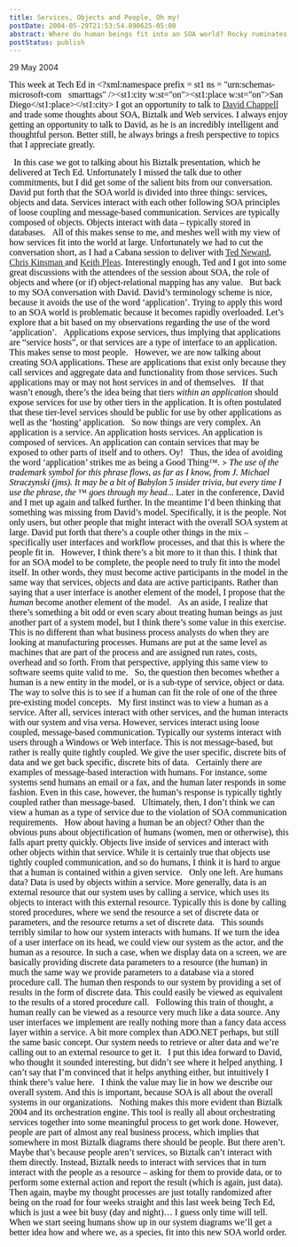 ```yaml
---
title: Services, Objects and People, Oh my!
postDate: 2004-05-29T21:53:54.890625-05:00
abstract: Where do human beings fit into an SOA world? Rocky ruminates on this topic through a Tech Ed induced haze.
postStatus: publish
---
```

29 May 2004

<font face="Times New Roman" color="#000000" size="3">This week at Tech Ed in <?xml:namespace prefix = st1 ns = "urn:schemas-microsoft-com:office:smarttags" /><st1:city w:st="on"><st1:place w:st="on">San Diego</st1:place></st1:city> I got an opportunity to talk to <a href="http://www.chappellassoc.com/">David Chappell </a>and trade some thoughts about SOA, Biztalk and Web services. I always enjoy getting an opportunity to talk to David, as he is an incredibly intelligent and thoughtful person. Better still, he always brings a fresh perspective to topics that I appreciate greatly.</font>

<?xml:namespace prefix = o ns = "urn:schemas-microsoft-com:office:office" /><o:p><font face="Times New Roman" color="#000000" size="3">&nbsp;</font></o:p>

<font face="Times New Roman" color="#000000" size="3">In this case we got to talking about his Biztalk presentation, which he delivered at Tech Ed. Unfortunately I missed the talk due to other commitments, but I did get some of the salient bits from our conversation.</font>

<o:p><font face="Times New Roman" color="#000000" size="3">&nbsp;</font></o:p>

<font face="Times New Roman" color="#000000" size="3">David put forth that the SOA world is divided into three things: services, objects and data. Services interact with each other following SOA principles of loose coupling and message-based communication. Services are typically composed of objects. Objects interact with data &#8211; typically stored in databases.</font>

<o:p><font face="Times New Roman" color="#000000" size="3">&nbsp;</font></o:p>

<font face="Times New Roman" color="#000000" size="3">All of this makes sense to me, and meshes well with my view of how services fit into the world at large. Unfortunately we had to cut the conversation short, as I had a Cabana session to deliver with <a href="http://www.neward.net/ted/weblog/index.jsp">Ted Neward</a>, <a href="http://www.vergentsoftware.com/blogs/ckinsman/default.aspx">Chris Kinsman </a>and <a href="http://weblogs.asp.net/kpleas/">Keith Pleas</a>. Interestingly enough, Ted and I got into some great discussions with the attendees of the session about SOA, the role of objects and where (or if) object-relational mapping has any value.</font>

<o:p><font face="Times New Roman" color="#000000" size="3">&nbsp;</font></o:p>

<font face="Times New Roman" color="#000000" size="3">But back to my SOA conversation with David. David&#8217;s terminology scheme is nice, because it avoids the use of the word &#8216;application&#8217;. Trying to apply this word to an SOA world is problematic because it becomes rapidly overloaded. Let&#8217;s explore that a bit based on my observations regarding the use of the word &#8216;application&#8217;.</font>

<o:p><font face="Times New Roman" color="#000000" size="3">&nbsp;</font></o:p>

<font face="Times New Roman" color="#000000" size="3">Applications expose services, thus implying that applications are &#8220;service hosts&#8221;, or that services are a type of interface to an application. This makes sense to most people.</font>

<o:p><font face="Times New Roman" color="#000000" size="3">&nbsp;</font></o:p>

<font face="Times New Roman" color="#000000" size="3">However, we are now talking about creating SOA applications. These are applications that exist only because they call services and aggregate data and functionality from those services. Such applications may or may not host services in and of themselves.</font>

<o:p><font face="Times New Roman" color="#000000" size="3">&nbsp;</font></o:p>

<font face="Times New Roman" color="#000000" size="3">If that wasn&#8217;t enough, there&#8217;s the idea being that tiers <i style="mso-bidi-font-style: normal">within an application</i> should expose services for use by other tiers in the application. It is often postulated that these tier-level services should be public for use by other applications as well as the &#8216;hosting&#8217; application.</font>

<o:p><font face="Times New Roman" color="#000000" size="3">&nbsp;</font></o:p>

<font face="Times New Roman" color="#000000" size="3">So now things are very complex. An application is a service. An application hosts services. An application is composed of services. An application can contain services that may be exposed to other parts of itself and to others. Oy!</font>

<o:p><font face="Times New Roman" color="#000000" size="3">&nbsp;</font></o:p>

<font face="Times New Roman" color="#000000" size="3">Thus, the idea of avoiding the word &#8216;application&#8217; strikes me as being a Good Thing&#8482;.</font>


> <font face="Times New Roman" color="#000000" size="3"><em>The use of the trademark symbol for this phrase flows, as far as I know, from J. Michael Straczynski (jms). It may be a bit of Babylon 5 insider trivia, but every time I use the phrase, the&nbsp;&#8482; goes through my head...</em></font>


<font face="Times New Roman" color="#000000" size="3">Later in the conference, David and I met up again and talked further. In the meantime I&#8217;d been thinking that something was missing from David&#8217;s model. Specifically, it is the people. Not only users, but other people that might interact with the overall SOA system at large. David put forth that there&#8217;s a couple other things in the mix &#8211; specifically user interfaces and workflow processes, and that this is where the people fit in.</font>

<o:p><font face="Times New Roman" color="#000000" size="3">&nbsp;</font></o:p>

<font face="Times New Roman" color="#000000" size="3">However, I think there&#8217;s a bit more to it than this. I think that for an SOA model to be complete, the people need to truly fit into the model itself. In other words, they must become active participants in the model in the same way that services, objects and data are active participants. Rather than saying that a user interface is another element of the model, I propose that the <i style="mso-bidi-font-style: normal">human</i> become another element of the model.</font>

<o:p><font face="Times New Roman" color="#000000" size="3">&nbsp;</font></o:p>

<font face="Times New Roman" color="#000000" size="3">As an aside, I realize that there&#8217;s something a bit odd or even scary about treating human beings as just another part of a system model, but I think there&#8217;s some value in this exercise. This is no different than what business process analysts do when they are looking at manufacturing processes. Humans are put at the same level as machines that are part of the process and are assigned run rates, costs, overhead and so forth. From that perspective, applying this same view to software seems quite valid to me.</font>

<o:p><font face="Times New Roman" color="#000000" size="3">&nbsp;</font></o:p>

<font face="Times New Roman" color="#000000" size="3">So, the question then becomes whether a human is a new entity in the model, or is a sub-type of service, object or data. The way to solve this is to see if a human can fit the role of one of the three pre-existing model concepts.</font>

<o:p><font face="Times New Roman" color="#000000" size="3">&nbsp;</font></o:p>

<font face="Times New Roman" color="#000000" size="3">My first instinct was to view a human as a service. After all, services interact with other services, and the human interacts with our system and visa versa. However, services interact using loose coupled, message-based communication. Typically our systems interact with users through a Windows or Web interface. This is not message-based, but rather is really quite tightly coupled. We give the user specific, discrete bits of data and we get back specific, discrete bits of data.</font>

<o:p><font face="Times New Roman" color="#000000" size="3">&nbsp;</font></o:p>

<font face="Times New Roman" color="#000000" size="3">Certainly there are examples of message-based interaction with humans. For instance, some systems send humans an email or a fax, and the human later responds in some fashion. Even in this case, however, the human&#8217;s response is typically tightly coupled rather than message-based.</font>

<o:p><font face="Times New Roman" color="#000000" size="3">&nbsp;</font></o:p>

<font face="Times New Roman" color="#000000" size="3">Ultimately, then, I don&#8217;t think we can view a human as a type of service due to the violation of SOA communication requirements.</font>

<o:p><font face="Times New Roman" color="#000000" size="3">&nbsp;</font></o:p>

<font face="Times New Roman" color="#000000" size="3">How about having a human be an object? Other than the obvious puns about objectification of humans (women, men or otherwise), this falls apart pretty quickly. Objects live inside of services and interact with other objects within that service. While it is certainly true that objects use tightly coupled communication, and so do humans, I think it is hard to argue that a human is contained within a given service.</font>

<o:p><font face="Times New Roman" color="#000000" size="3">&nbsp;</font></o:p>

<font face="Times New Roman" color="#000000" size="3">Only one left. Are humans data? Data is used by objects within a service. More generally, data is an external resource that our system uses by calling a service, which uses its objects to interact with this external&nbsp;resource. Typically this is done by calling stored procedures, where we send the resource a set of discrete data or parameters, and the resource returns a set of discrete data.</font>

<o:p><font face="Times New Roman" color="#000000" size="3">&nbsp;</font></o:p>

<font face="Times New Roman" color="#000000" size="3">This sounds terribly similar to how our system interacts with humans. If we turn the idea of a user interface on its head, we could view our system as the actor, and the human as a resource. In such a case, when we display data on a screen, we are basically providing discrete data parameters to a resource (the human) in much the same way we provide parameters to a database via a stored procedure call. The human then responds to our system by providing a set of results in the form of discrete data. This could easily be viewed as equivalent to the results of a stored procedure call.</font>

<o:p><font face="Times New Roman" color="#000000" size="3">&nbsp;</font></o:p>

<font face="Times New Roman" color="#000000" size="3">Following this train of thought, a human really can be viewed as a resource very much like a data source. Any user interfaces we implement are really nothing more than a fancy data access layer within a service. A bit more complex than ADO.NET perhaps, but still the same basic concept. Our system needs to retrieve or alter data and we&#8217;re calling out to an external resource to get it.</font>

<o:p><font face="Times New Roman" color="#000000" size="3">&nbsp;</font></o:p>

<font face="Times New Roman" color="#000000" size="3">I put this idea forward to David, who thought it sounded interesting, but didn&#8217;t see where it helped anything. I can&#8217;t say that I&#8217;m convinced that it helps anything either, but intuitively I think there&#8217;s value here.</font>

<o:p><font face="Times New Roman" color="#000000" size="3">&nbsp;</font></o:p>

<font face="Times New Roman" color="#000000" size="3">I think the value may lie in how we describe our overall system. And this is important, because SOA is all about the overall systems in our organizations. </font>

<o:p><font face="Times New Roman" color="#000000" size="3">&nbsp;</font></o:p>

<font face="Times New Roman" color="#000000" size="3">Nothing makes this more evident than Biztalk 2004 and its orchestration engine. This tool is really all about orchestrating services together into some meaningful process to get work done. However, people are part of almost any real business process, which implies that somewhere in most Biztalk diagrams there should be people. But there aren&#8217;t. Maybe that&#8217;s because people aren&#8217;t services, so Biztalk can&#8217;t interact with them directly. Instead, Biztalk needs to interact with services that in turn interact with the people as a resource &#8211; asking for them to provide data, or to perform some external action and report the result (which is again, just data).</font>

<o:p><font face="Times New Roman" color="#000000" size="3">&nbsp;</font></o:p>

<font face="Times New Roman" color="#000000" size="3">Then again, maybe my thought processes are just totally randomized after being on the road for four weeks straight and this last week being Tech Ed, which is just a wee bit busy (day and night)&#8230; I guess only time will tell. When we start seeing humans show up in our system diagrams we&#8217;ll get a better idea how and where we, as a species, fit into this new SOA world order.</font>
